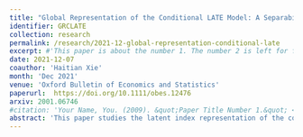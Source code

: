 ```yaml
---
title: "Global Representation of the Conditional LATE Model: A Separability Result"
identifier: GRCLATE
collection: research
permalink: /research/2021-12-global-representation-conditional-late
excerpt: #'This paper is about the number 1. The number 2 is left for future work.'
date: 2021-12-07
coauthor: 'Haitian Xie'
month: 'Dec 2021'
venue: 'Oxford Bulletin of Economics and Statistics'
paperurl:  https://doi.org/10.1111/obes.12476
arxiv: 2001.06746 
#citation: 'Your Name, You. (2009). &quot;Paper Title Number 1.&quot; <i>Journal 1</i>. 1(1).'
abstract: 'This paper studies the latent index representation of the conditional LATE model, making explicit the role of covariates in treatment selection. We find that if the directions of the monotonicity condition are the same across all values of the conditioning covariate, which is often assumed in the literature, then the treatment choice equation has to satisfy a separability condition between the instrument and the covariate. This global representation result establishes testable restrictions imposed on the way covariates enter the treatment choice equation. We later extend the representation theorem to incorporate multiple ordered levels of treatment.'
---
```

